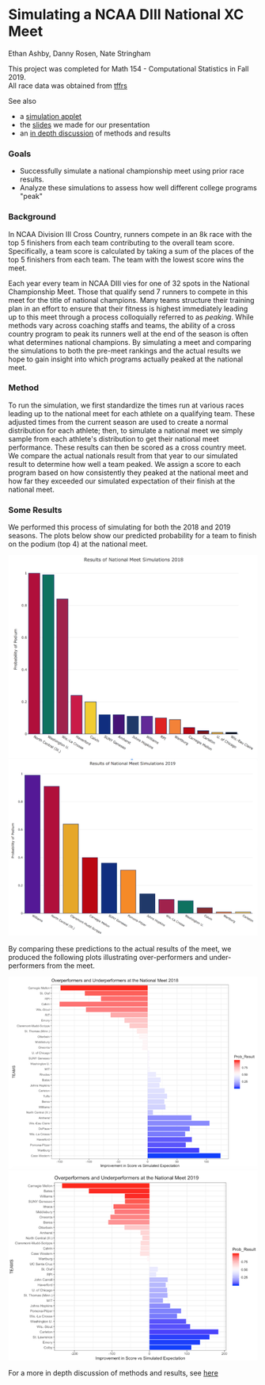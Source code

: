 # Simulating a NCAA DIII National XC Meet
Ethan Ashby, Danny Rosen, Nate Stringham

This project was completed for Math 154 - Computational Statistics in Fall 2019.  
All race data was obtained from [tffrs](https://tfrrs.org/)

See also
* a [simulation applet](https://n8stringham.shinyapps.io/CrossCountry_Simulator)
* the [slides](xc-simulating/Math154-FinalProject-Slides.pdf) we made for our presentation
* an [in depth discussion](xc-simulating/TeamRunning-FinalWriteUp.html) of methods and results

### Goals
* Successfully simulate a national championship meet using prior race results.
* Analyze these simulations to assess how well different college programs "peak"
 
### Background
In NCAA Division III Cross Country, runners compete in an 8k race with the top 5 finishers from each team contributing to the overall team score. Specifically, a team score is calculated by taking a sum of the  places of the top 5 finishers from each team. The team with the lowest score wins the meet.

Each year every team in NCAA DIII vies for one of 32 spots in the National Championship Meet. Those that qualify send 7 runners to compete in this meet for the title of national champions. Many teams structure their training plan in an effort to ensure that their fitness is highest immediately leading up to this meet through a process colloquially referred to as *peaking*. While methods vary across coaching staffs and teams, the ability of a cross country program to peak its runners well at the end of the season is often what determines national champions. By simulating a meet and comparing the simulations to both the pre-meet rankings and the actual results we hope to gain insight into which programs actually peaked at the national meet. 

### Method
 To run the simulation, we first standardize the times run at various races leading up to the national meet for each athlete on a qualifying team. These adjusted times from the current season are used to create a normal distribution for each athlete; then, to simulate a national meet we simply sample from each athlete's distribution to get their national meet performance. These results can then be scored as a cross country meet. We compare the actual nationals result from that year to our simulated result to determine how well a team peaked. We assign a score to each program based on how consistently they peaked at the national meet and how far they exceeded our simulated expectation of their finish at the national meet.


### Some Results
We performed this process of simulating for both the 2018 and 2019 seasons. The plots below show our predicted probability for a team to finish on the podium (top 4) at the national meet.

![2018-pred](images/pred-2018.png)
![2019-pred](images/pred-2019.png)

By comparing these predictions to the actual results of the meet, we produced the following plots illustrating over-performers and under-performers from the meet.

![2018-peak](images/peakers-2018.png)
![2019-peak](images/peakers-2019.png)<br>

For a more in depth discussion of methods and results, see [here](xc-simulating/TeamRunning-FinalWriteUp.html)



			
